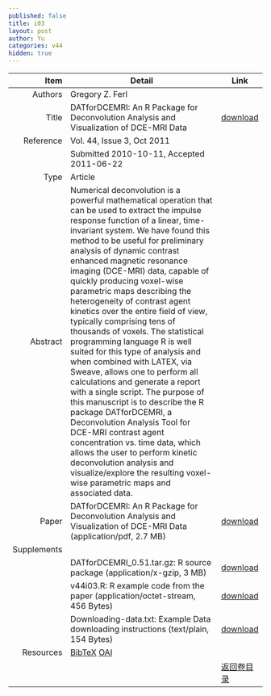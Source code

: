 ```yaml
---
published: false
title: i03
layout: post
author: Yu
categories: v44
hidden: true
---
```


| Item | Detail | Link |
|---:|---|---|
| Authors | Gregory Z. Ferl| |
| Title |DATforDCEMRI: An R Package for Deconvolution Analysis and Visualization of DCE-MRI Data | [download](http://www.jstatsoft.org/v44/i03/paper) |
| Reference |Vol. 44, Issue 3, Oct 2011 | |
| | Submitted 2010-10-11, Accepted 2011-06-22| | 
| Type | Article| |
| Abstract | Numerical deconvolution is a powerful mathematical operation that can be used to extract the impulse response function of a linear, time-invariant system. We have found this method to be useful for preliminary analysis of dynamic contrast enhanced magnetic resonance imaging (DCE-MRI) data, capable of quickly producing voxel-wise parametric maps describing the heterogeneity of contrast agent kinetics over the entire field of view, typically comprising tens of thousands of voxels. The statistical programming language R is well suited for this type of analysis and when combined with LATEX, via Sweave, allows one to perform all calculations and generate a report with a single script. The purpose of this manuscript is to describe the R package DATforDCEMRI, a Deconvolution Analysis Tool for DCE-MRI contrast agent concentration vs. time data, which allows the user to perform kinetic deconvolution analysis and visualize/explore the resulting voxel-wise parametric maps and associated data.| |
| Paper | DATforDCEMRI: An R Package for Deconvolution Analysis and Visualization of DCE-MRI Data  (application/pdf, 2.7 MB)| [download](http://www.jstatsoft.org/v44/i03/paper) |
| Supplements | | |
| |DATforDCEMRI_0.51.tar.gz: R source package  (application/x-gzip, 3 MB)|  [download](http://www.jstatsoft.org/v44/i03/supp/1) |
| |v44i03.R:                 R example code from the paper  (application/octet-stream, 456 Bytes)|  [download](http://www.jstatsoft.org/v44/i03/supp/2) |
| |Downloading-data.txt: Example Data downloading instructions  (text/plain, 154 Bytes)|  [download](http://www.jstatsoft.org/v44/i03/supp/3) |
| Resources | [BibTeX](http://www.jstatsoft.org/v44/i03/bibtex) [OAI](http://www.jstatsoft.org/oai?verb=GetRecord&identifier=oai.jstatsoft/v44/i03&prefix=oai_dc)| |
| |  | [返回卷目录]({{site.baseurl}}/volume/v44.html) |
